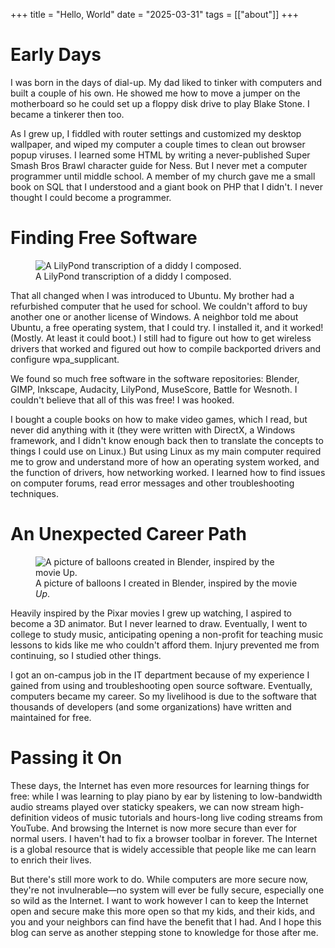 +++
title = "Hello, World"
date = "2025-03-31"
tags = [["about"]]
+++

# Early Days

I was born in the days of dial-up. My dad liked to tinker with computers and
built a couple of his own. He showed me how to move a jumper on the motherboard
so he could set up a floppy disk drive to play Blake Stone. I became a tinkerer
then too.

As I grew up, I fiddled with router settings and customized my desktop
wallpaper, and wiped my computer a couple times to clean out browser popup
viruses. I learned some HTML by writing a never-published Super Smash Bros Brawl
character guide for Ness. But I never met a computer programmer until middle
school. A member of my church gave me a small book on SQL that I understood and
a giant book on PHP that I didn't. I never thought I could become a programmer.

# Finding Free Software

<aside>
  <figure>
    <picture>
      <source srcset="/img/hello-world/score.avif" type="image/avif" />
      <img src="/img/hello-world/score.jpg"
           alt="A LilyPond transcription of a diddy I composed." />
    </picture>
    <figcaption>A LilyPond transcription of a diddy I composed.</figcaption>
  </figure>
</aside>

That all changed when I was introduced to Ubuntu. My brother had a refurbished
computer that he used for school. We couldn't afford to buy another one or
another license of Windows. A neighbor told me about Ubuntu, a free operating
system, that I could try. I installed it, and it worked! (Mostly. At least it
could boot.) I still had to figure out how to get wireless drivers that worked
and figured out how to compile backported drivers and configure wpa_supplicant.

We found so much free software in the software repositories: Blender, GIMP,
Inkscape, Audacity, LilyPond, MuseScore, Battle for Wesnoth. I couldn't believe
that all of this was free! I was hooked.

I bought a couple books on how to make video games, which I read, but never
did anything with it (they were written with DirectX, a Windows framework, and
I didn't know enough back then to translate the concepts to things I could use
on Linux.) But using Linux as my main computer required me to grow and
understand more of how an operating system worked, and the function of drivers,
how networking worked. I learned how to find issues on computer forums, read
error messages and other troubleshooting techniques.

# An Unexpected Career Path

<aside>
  <figure>
    <picture>
      <source srcset="/img/hello-world/balloons.avif" type="image/avif" />
      <img src="/img/hello-world/balloons.jpg"
           alt="A picture of balloons created in Blender, inspired by the movie Up." />
    </picture>
    <figcaption>
      A picture of balloons I created in Blender, inspired by the movie <i>Up</i>.
    </figcaption>
  </figure>
</aside>

Heavily inspired by the Pixar movies I grew up watching, I aspired to become a
3D animator. But I never learned to draw. Eventually, I went to college to
study music, anticipating opening a non-profit for teaching music lessons to
kids like me who couldn't afford them. Injury prevented me from continuing, so
I studied other things.

I got an on-campus job in the IT department because of my experience I gained
from using and troubleshooting open source software. Eventually, computers
became my career. So my livelihood is due to the software that thousands of
developers (and some organizations) have written and maintained for free.

# Passing it On

These days, the Internet has even more resources for learning things for free:
while I was learning to play piano by ear by listening to low-bandwidth audio
streams played over staticky speakers, we can now stream high-definition
videos of music tutorials and hours-long live coding streams from YouTube.
And browsing the Internet is now more secure than ever for normal users. I
haven't had to fix a browser toolbar in forever. The Internet is a global
resource that is widely accessible that people like me can learn to enrich
their lives.

But there's still more work to do. While computers are more secure now, they're
not invulnerable—no system will ever be fully secure, especially one so wild as
the Internet. I want to work however I can to keep the Internet open and secure
make this more open so that my kids, and their kids, and you and your neighbors
can find have the benefit that I had. And I hope this blog can serve as another
stepping stone to knowledge for those after me.
